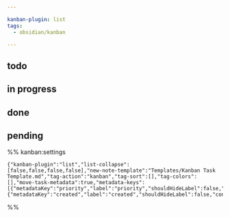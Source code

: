 ```yaml
---

kanban-plugin: list
tags:
  - obsidian/kanban

---
```


## todo



## in progress



## done



## pending





%% kanban:settings
```
{"kanban-plugin":"list","list-collapse":[false,false,false,false],"new-note-template":"Templates/Kanban Task Template.md","tag-action":"kanban","tag-sort":[],"tag-colors":[],"move-task-metadata":true,"metadata-keys":[{"metadataKey":"priority","label":"priority","shouldHideLabel":false,"containsMarkdown":false},{"metadataKey":"created","label":"created","shouldHideLabel":false,"containsMarkdown":false}]}
```
%%